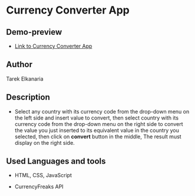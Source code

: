 # Currency Converter App

## Demo-preview

- [Link to Currency Converter App](https://tarekelkanaria.github.io/frontend-practices/currency-converter/index.html)

## Author

Tarek Elkanaria

## Description

- Select any country with its currency code from the drop-down menu on the left side and insert value to convert, then select country with its currency code from the drop-down menu on the right side to convert the value you just inserted to its equivalent value in the country you selected, then click on **convert** button in the middle, The result must display on the right side.

## Used Languages and tools

- HTML, CSS, JavaScript

- CurrencyFreaks API
